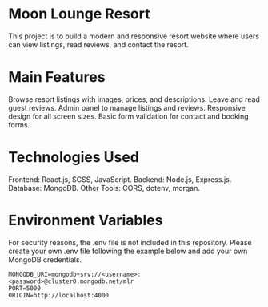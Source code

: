# Moon Lounge Resort
This project is to build a modern and responsive resort website where users can view listings, read reviews, and contact the resort.

# Main Features

Browse resort listings with images, prices, and descriptions.
Leave and read guest reviews.
Admin panel to manage listings and reviews.
Responsive design for all screen sizes.
Basic form validation for contact and booking forms.


# Technologies Used

Frontend: React.js, SCSS, JavaScript.
Backend: Node.js, Express.js.
Database: MongoDB.
Other Tools: CORS, dotenv, morgan.

# Environment Variables

For security reasons, the .env file is not included in this repository.
Please create your own .env file following the example below and add your own MongoDB credentials.
```
MONGODB_URI=mongodb+srv://<username>:<password>@cluster0.mongodb.net/mlr
PORT=5000
ORIGIN=http://localhost:4000

```